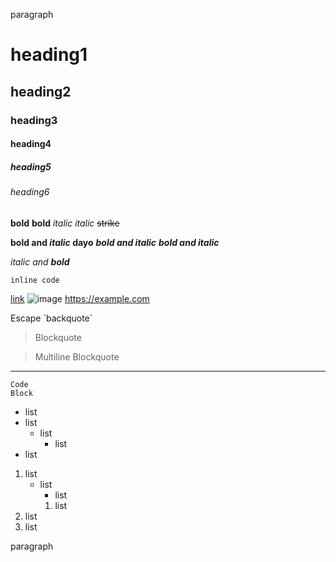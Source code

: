 paragraph

# heading1
## heading2
### heading3
#### heading4
##### heading5
###### heading6

**bold** __bold__ _italic_ *italic* ~~strike~~

**bold and _italic_ dayo** **_bold and italic_** ***bold and italic***

_italic and **bold**_

`inline code`

[link](https://example.com) ![image](https://example.com) <https://example.com> <br>

Escape \`backquote`

> Blockquote

> Multiline
> Blockquote

---

```tag
Code
Block
```

- list
- list
  - list
    - list
- list

1. list
   - list
     - list
     1. list
1. list
2. list

paragraph
